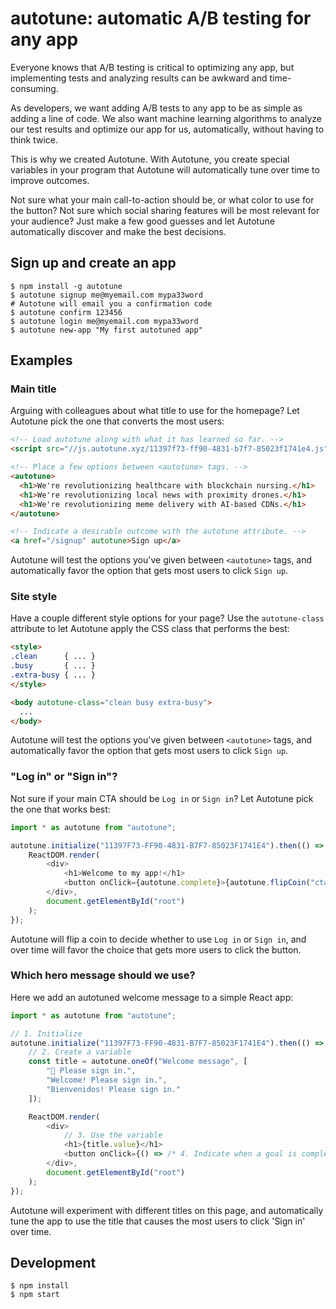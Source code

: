 # autotune: automatic A/B testing for any app

Everyone knows that A/B testing is critical to optimizing any app, but implementing tests and analyzing results can be awkward and time-consuming.

As developers, we want adding A/B tests to any app to be as simple as adding a line of code. We also want machine learning algorithms to analyze our test results and optimize our app for us, automatically, without having to think twice.

This is why we created Autotune. With Autotune, you create special variables in your program that Autotune will automatically tune over time to improve outcomes.

Not sure what your main call-to-action should be, or what color to use for the button? Not sure which social sharing features will be most relevant for your audience? Just make a few good guesses and let Autotune automatically discover and make the best decisions.

## Sign up and create an app

```shell
$ npm install -g autotune
$ autotune signup me@myemail.com mypa33word
# Autotune will email you a confirmation code
$ autotune confirm 123456
$ autotune login me@myemail.com mypa33word
$ autotune new-app "My first autotuned app"
```

## Examples

### Main title

Arguing with colleagues about what title to use for the homepage? Let Autotune pick the one that converts the most users:

```html
<!-- Load autotune along with what it has learned so far. -->
<script src="//js.autotune.xyz/11397f73-ff90-4831-b7f7-85023f1741e4.js"></script>

<!-- Place a few options between <autotune> tags. -->
<autotune>
  <h1>We're revolutionizing healthcare with blockchain nursing.</h1>
  <h1>We're revolutionizing local news with proximity drones.</h1>
  <h1>We're revolutionizing meme delivery with AI-based CDNs.</h1>
</autotune>

<!-- Indicate a desirable outcome with the autotune attribute. -->
<a href="/signup" autotune>Sign up</a>
```

Autotune will test the options you've given between `<autotune>` tags, and automatically favor the option that gets most users to click `Sign up`.

### Site style

Have a couple different style options for your page? Use the `autotune-class` attribute to let Autotune apply the CSS class that performs the best:

```html
<style>
.clean      { ... }
.busy       { ... }
.extra-busy { ... }
</style>

<body autotune-class="clean busy extra-busy">
  ...
</body>
```

Autotune will test the options you've given between `<autotune>` tags, and automatically favor the option that gets most users to click `Sign up`.

### "Log in" or "Sign in"?

Not sure if your main CTA should be `Log in` or `Sign in`? Let Autotune pick the one that works best:

```javascript
import * as autotune from "autotune";

autotune.initialize("11397F73-FF90-4831-B7F7-85023F1741E4").then(() => {
    ReactDOM.render(
        <div>
            <h1>Welcome to my app!</h1>
            <button onClick={autotune.complete}>{autotune.flipCoin("cta") ? "Log in" : "Sign in"}</button>
        </div>,
        document.getElementById("root")
    );
});
```

Autotune will flip a coin to decide whether to use `Log in` or `Sign in`, and over time
will favor the choice that gets more users to click the button.

### Which hero message should we use?

Here we add an autotuned welcome message to a simple React app:

```javascript
import * as autotune from "autotune";

// 1. Initialize
autotune.initialize("11397F73-FF90-4831-B7F7-85023F1741E4").then(() => {
    // 2. Create a variable
    const title = autotune.oneOf("Welcome message", [
        "👋 Please sign in.",
        "Welcome! Please sign in.",
        "Bienvenidos! Please sign in."
    ]);

    ReactDOM.render(
        <div>
            // 3. Use the variable
            <h1>{title.value}</h1>
            <button onClick={() => /* 4. Indicate when a goal is completed */ autotune.complete()}>Sign in</button>
        </div>,
        document.getElementById("root")
    );
});
```

Autotune will experiment with different titles on this page, and automatically tune
the app to use the title that causes the most users to click 'Sign in' over time.

## Development

```shell
$ npm install
$ npm start
```
